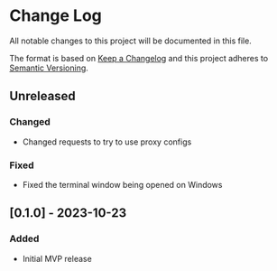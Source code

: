# Change Log
All notable changes to this project will be documented in this file.
 
The format is based on [Keep a Changelog](http://keepachangelog.com/)
and this project adheres to [Semantic Versioning](http://semver.org/).

## Unreleased
### Changed
- Changed requests to try to use proxy configs 

### Fixed
- Fixed the terminal window being opened on Windows

## [0.1.0] - 2023-10-23
### Added
- Initial MVP release
